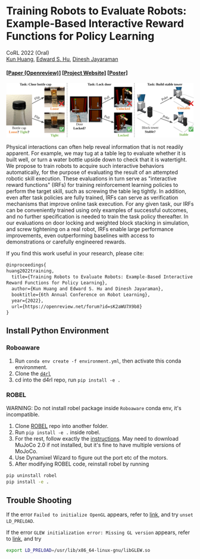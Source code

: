 # Training Robots to Evaluate Robots: Example-Based Interactive Reward Functions for Policy Learning

CoRL 2022 (Oral)\
[Kun Huang](https://www.linkedin.com/in/kun-huang-620034171/), [Edward S. Hu](https://edwardshu.com/), [Dinesh Jayaraman](https://www.seas.upenn.edu/~dineshj/)
#### [[Paper (Openreview)]](https://openreview.net/forum?id=sK2aWU7X9b8) [[Project Website]](https://sites.google.com/view/lirf-corl-2022/) [[Poster]](https://github.com/penn-pal-lab/interactive_reward_functions/blob/main/readme_imgs/poster.pdf)

<a href="https://sites.google.com/view/lirf-corl-2022/">
<p align="center">
<img src="readme_imgs/concept_figure.png" width="600">
</p>
</img></a>

Physical interactions can often help reveal information that is not readily apparent. For example, we may tug at a table leg to evaluate whether it is built well, or turn a water bottle upside down to check that it is watertight. We propose to train robots to acquire such interactive behaviors automatically, for the purpose of evaluating the result of an attempted robotic skill execution. These evaluations in turn serve as "interactive reward functions" (IRFs) for training reinforcement learning policies to perform the target skill, such as screwing the table leg tightly. In addition, even after task policies are fully trained, IRFs can serve as verification mechanisms that improve online task execution. For any given task, our IRFs can be conveniently trained using only examples of successful outcomes, and no further specification is needed to train the task policy thereafter. In our evaluations on door locking and weighted block stacking in simulation, and screw tightening on a real robot, IRFs enable large performance improvements, even outperforming baselines with access to demonstrations or carefully engineered rewards.

If you find this work useful in your research, please cite:
```
@inproceedings{
huang2022training,
  title={Training Robots to Evaluate Robots: Example-Based Interactive Reward Functions for Policy Learning},
  author={Kun Huang and Edward S. Hu and Dinesh Jayaraman},
  booktitle={6th Annual Conference on Robot Learning},
  year={2022},
  url={https://openreview.net/forum?id=sK2aWU7X9b8}
}
```



## Install Python Environment

### Roboaware

1. Run `conda env create -f environment.yml`, then activate this conda environment.
2. Clone the [`d4rl`](https://github.com/voyager1998/d4rl.git)
3. cd into the d4rl repo, run `pip install -e .`

### ROBEL

WARNING: Do not install robel package inside `Roboaware` conda env, it's incompatible.

1. Clone [ROBEL](https://github.com/voyager1998/robel.git) repo into another folder.
2. Run `pip install -e .` inside robel.
3. For the rest, follow exactly the [instructions](https://github.com/google-research/robel). May need to download MuJoCo 2.0 if not installed, but it's fine to have multiple versions of MoJoCo.
4. Use Dynamixel Wizard to figure out the port etc of the motors.
5. After modifying ROBEL code, reinstall robel by running

```bash
pip uninstall robel
pip install -e .
```

## Trouble Shooting

If the error `Failed to initialize OpenGL` appears, refer to [link](https://github.com/openai/mujoco-py/issues/187), and try `unset LD_PRELOAD`.

If the error `GLEW initialization error: Missing GL version` appears, refer to [link](https://github.com/openai/mujoco-py/issues/408), and try

```bash
export LD_PRELOAD=/usr/lib/x86_64-linux-gnu/libGLEW.so
```
